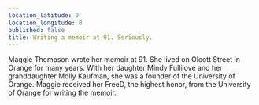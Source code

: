 ```yaml
---
location_latitude: 0
location_longitude: 0
published: false
title: Writing a memoir at 91. Seriously.
---
```

Maggie Thompson wrote her memoir at 91. She lived on Olcott Street in Orange for many years. With her daughter Mindy Fullilove and her granddaughter Molly Kaufman, she was a founder of the University of Orange.  Maggie received her FreeD, the highest honor, from the University of Orange for writing the memoir. 
